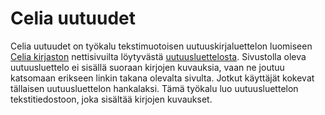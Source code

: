 # Celia uutuudet

Celia uutuudet on työkalu tekstimuotoisen uutuuskirjaluettelon luomiseen [Celia kirjaston](http://www.celia.fi) nettisivuilta löytyvästä  [uutuusluettelosta](https://www.celianet.fi/kirjavinkit/uutuuskirjat-aikuisille/).
Sivustolla oleva uutuusluettelo ei sisällä suoraan kirjojen kuvauksia, vaan ne joutuu katsomaan erikseen linkin takana olevalta sivulta. Jotkut käyttäjät kokevat tällaisen uutuusluettelon
hankalaksi. Tämä työkalu luo uutuusluettelon tekstitiedostoon, joka sisältää kirjojen kuvaukset.